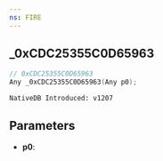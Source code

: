 ```yaml
---
ns: FIRE
---
```

## _0xCDC25355C0D65963

```c
// 0xCDC25355C0D65963
Any _0xCDC25355C0D65963(Any p0);
```

```
NativeDB Introduced: v1207
```

## Parameters
* **p0**:
